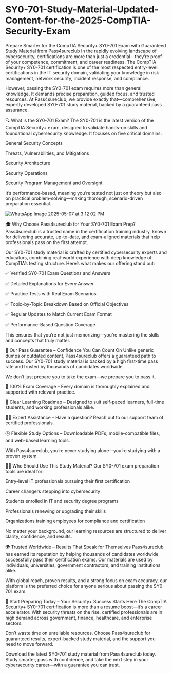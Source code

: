 # SY0-701-Study-Material-Updated-Content-for-the-2025-CompTIA-Security-Exam
  Prepare Smarter for the CompTIA Security+ SY0-701 Exam with Guaranteed Study Material from Pass4sureclub
  In the rapidly evolving landscape of cybersecurity, certifications are more than just a credential—they’re proof of your competence, commitment, and career readiness. The CompTIA Security+ SY0-701 certification is one of the most respected entry-level certifications in the IT security domain, validating your knowledge in risk management, network security, incident response, and compliance.

However, passing the SY0-701 exam requires more than general knowledge. It demands precise preparation, guided focus, and trusted resources. At Pass4sureclub, we provide exactly that—comprehensive, expertly developed SY0-701 study material, backed by a guaranteed pass assurance.

🔍 What is the SY0-701 Exam?
The SY0-701 is the latest version of the CompTIA Security+ exam, designed to validate hands-on skills and foundational cybersecurity knowledge. It focuses on five critical domains:

General Security Concepts

Threats, Vulnerabilities, and Mitigations

Security Architecture

Security Operations

Security Program Management and Oversight

It’s performance-based, meaning you’re tested not just on theory but also on practical problem-solving—making thorough, scenario-driven preparation essential.


![WhatsApp Image 2025-05-07 at 3 12 02 PM](https://github.com/user-attachments/assets/c6162ec2-bbe1-4625-a2d9-7be3c0b388f1)


🎓 Why Choose Pass4sureclub for Your SY0-701 Exam Prep?
Pass4sureclub is a trusted name in the certification training industry, known for delivering accurate, up-to-date, and exam-aligned materials that help professionals pass on the first attempt.

Our SY0-701 study material is crafted by certified cybersecurity experts and educators, combining real-world experience with deep knowledge of CompTIA’s testing structure. Here’s what makes our offering stand out:

✅ Verified SY0-701 Exam Questions and Answers

✅ Detailed Explanations for Every Answer

✅ Practice Tests with Real Exam Scenarios

✅ Topic-by-Topic Breakdown Based on Official Objectives

✅ Regular Updates to Match Current Exam Format

✅ Performance-Based Question Coverage

This ensures that you’re not just memorizing—you’re mastering the skills and concepts that truly matter.

🚀 Our Pass Guarantee – Confidence You Can Count On
Unlike generic dumps or outdated content, Pass4sureclub offers a guaranteed path to success. Our SY0-701 study material is backed by a high first-time pass rate and trusted by thousands of candidates worldwide.

We don’t just prepare you to take the exam—we prepare you to pass it.

🔐 100% Exam Coverage – Every domain is thoroughly explained and supported with relevant practice.

📘 Clear Learning Roadmap – Designed to suit self-paced learners, full-time students, and working professionals alike.

🧑‍🏫 Expert Assistance – Have a question? Reach out to our support team of certified professionals.

🕒 Flexible Study Options – Downloadable PDFs, mobile-compatible files, and web-based learning tools.

With Pass4sureclub, you’re never studying alone—you’re studying with a proven system.

👨‍💻 Who Should Use This Study Material?
Our SY0-701 exam preparation tools are ideal for:

Entry-level IT professionals pursuing their first certification

Career changers stepping into cybersecurity

Students enrolled in IT and security degree programs

Professionals renewing or upgrading their skills

Organizations training employees for compliance and certification

No matter your background, our learning resources are structured to deliver clarity, confidence, and results.

🌍 Trusted Worldwide – Results That Speak for Themselves
Pass4sureclub has earned its reputation by helping thousands of candidates worldwide successfully pass their certification exams. Our materials are used by individuals, universities, government contractors, and training institutions alike.

With global reach, proven results, and a strong focus on exam accuracy, our platform is the preferred choice for anyone serious about passing the SY0-701 exam.

🏁 Start Preparing Today – Your Security+ Success Starts Here
The CompTIA Security+ SY0-701 certification is more than a resume boost—it’s a career accelerator. With security threats on the rise, certified professionals are in high demand across government, finance, healthcare, and enterprise sectors.

Don’t waste time on unreliable resources. Choose Pass4sureclub for guaranteed results, expert-backed study material, and the support you need to move forward.

Download the latest SY0-701 study material from Pass4sureclub today. Study smarter, pass with confidence, and take the next step in your cybersecurity career—with a guarantee you can trust.
